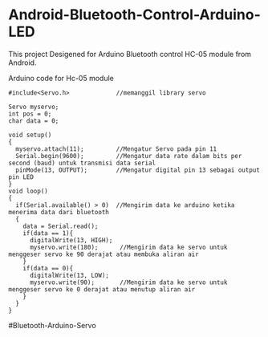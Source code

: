 # Android-Bluetooth-Control-Arduino-LED

This project Desigened for Arduino Bluetooth control HC-05 module from Android.

Arduino code for Hc-05 module 

```
#include<Servo.h>             //memanggil library servo

Servo myservo;
int pos = 0;
char data = 0;            
   
void setup() 
{
  myservo.attach(11);         //Mengatur Servo pada pin 11
  Serial.begin(9600);         //Mengatur data rate dalam bits per second (baud) untuk transmisi data serial
  pinMode(13, OUTPUT);        //Mengatur digital pin 13 sebagai output pin LED
}
void loop()
{
  if(Serial.available() > 0)  //Mengirim data ke arduino ketika menerima data dari bluetooth
  {
    data = Serial.read();                 
    if(data == 1){            
      digitalWrite(13, HIGH);
      myservo.write(180);      //Mengirim data ke servo untuk menggeser servo ke 90 derajat atau membuka aliran air
    }
    if(data == 0){
      digitalWrite(13, LOW);
      myservo.write(90);       //Mengirim data ke servo untuk menggeser servo ke 0 derajat atau menutup aliran air
    }
  }
}
```
#Bluetooth-Arduino-Servo

